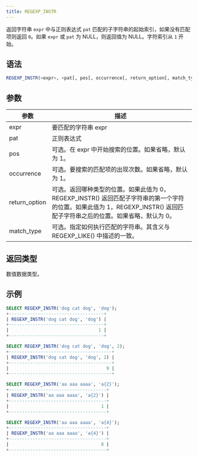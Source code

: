 ```yaml
---
title: REGEXP_INSTR
---
```


返回字符串 `expr` 中与正则表达式 `pat` 匹配的子字符串的起始索引，如果没有匹配项则返回 `0`。如果 `expr` 或 `pat` 为 NULL，则返回值为 NULL。字符索引从 `1` 开始。

## 语法

```sql
REGEXP_INSTR(<expr>, <pat[, pos[, occurrence[, return_option[, match_type]]]]>)
```

## 参数

| 参数          | 描述                                                                                                                                                                                                                                                            |
|---------------|------------------------------------------------------------------------------------------------------------------------------------------------------------------------------------------------------------------------------------------------------------------------|
| expr          | 要匹配的字符串 expr                                                                                                                                                                                                                                     |
| pat           | 正则表达式                                                                                                                                                                                                                                                 |
| pos           | 可选。在 expr 中开始搜索的位置。如果省略，默认为 1。                                                                                                                                                                             |
| occurrence    | 可选。要搜索的匹配项的出现次数。如果省略，默认为 1。                                                                                                                                                                                     |
| return_option | 可选。返回哪种类型的位置。如果此值为 0，REGEXP_INSTR() 返回匹配子字符串的第一个字符的位置。如果此值为 1，REGEXP_INSTR() 返回匹配子字符串之后的位置。如果省略，默认为 0。 |
| match_type    | 可选。指定如何执行匹配的字符串。其含义与 REGEXP_LIKE() 中描述的一致。                                                                                                                                                              |

## 返回类型

数值数据类型。

## 示例

```sql
SELECT REGEXP_INSTR('dog cat dog', 'dog');
+------------------------------------+
| REGEXP_INSTR('dog cat dog', 'dog') |
+------------------------------------+
|                                  1 |
+------------------------------------+

SELECT REGEXP_INSTR('dog cat dog', 'dog', 2);
+---------------------------------------+
| REGEXP_INSTR('dog cat dog', 'dog', 2) |
+---------------------------------------+
|                                     9 |
+---------------------------------------+

SELECT REGEXP_INSTR('aa aaa aaaa', 'a{2}');
+-------------------------------------+
| REGEXP_INSTR('aa aaa aaaa', 'a{2}') |
+-------------------------------------+
|                                   1 |
+-------------------------------------+

SELECT REGEXP_INSTR('aa aaa aaaa', 'a{4}');
+-------------------------------------+
| REGEXP_INSTR('aa aaa aaaa', 'a{4}') |
+-------------------------------------+
|                                   8 |
+-------------------------------------+
```